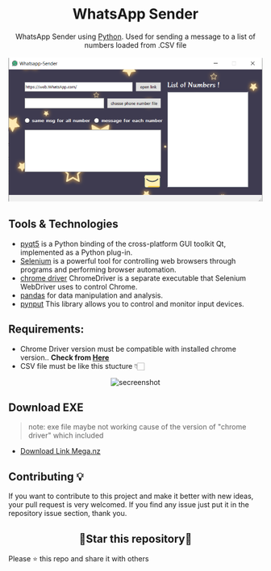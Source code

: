 <h1 align=center>WhatsApp Sender</h1>
<!-- <div align=center>
<img src="https://upload.wikimedia.org/wikipedia/commons/6/6b/WhatsApp.svg" width=40>
</div> -->

<p align=center>
  WhatsApp Sender using <a href="https://www.python.org/">Python</a>. Used for sending a message to a list of numbers loaded from .CSV file 
  <br><br>
  <img src="https://github.com/hassan510-cmd/whatsapp-sender/raw/master/1.png" alt="secreenshot">
</p>




## Tools & Technologies
* [pyqt5](https://pypi.org/project/PyQt5/) is a Python binding of the cross-platform GUI toolkit Qt, implemented as a Python plug-in.
* [Selenium](https://selenium-python.readthedocs.io/) is a powerful tool for controlling web browsers through programs and performing browser automation. 
* [chrome driver](https://chromedriver.chromium.org/getting-started) ChromeDriver is a separate executable that Selenium WebDriver uses to control Chrome.
* [pandas](https://pandas.pydata.org/)  for data manipulation and analysis.
* [pynput](https://pypi.org/project/pynput/) This library allows you to control and monitor input devices.


## Requirements:
- Chrome Driver version must be compatible with installed chrome version.. **Check from [Here](https://chromedriver.chromium.org/downloads)**
- CSV file must be like this stucture 👇🏻

<p align=center>
  <img src="https://user-images.githubusercontent.com/48678280/145453586-03a7c373-84cf-4e48-bbda-a45c0c5f2711.png" alt="secreenshot">
</p>

## Download EXE

> note: exe file maybe not working cause of the version of "chrome driver" which included

- [Download Link Mega.nz](https://mega.nz/file/JypFEThY#NJnAMqOUHDYexdQhFJ0WfBiCGjJtz116D-i5X0vlmkM)

## Contributing 💡
If you want to contribute to this project and make it better with new ideas, your pull request is very welcomed.
If you find any issue just put it in the repository issue section, thank you.


<h2 align="center">🌟Star this repository🌟</h2>

Please ⭐️ this repo and share it with others

